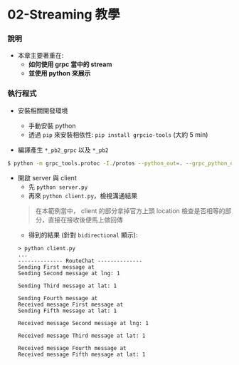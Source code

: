 # 02-Streaming 教學

### 說明

* 本章主要著重在:
    * **如何使用 grpc 當中的 stream**
    * **並使用 python 來展示**

### 執行程式

* 安裝相關開發環境
    * 手動安裝 python 
    * 透過 `pip` 來安裝相依性: `pip install grpcio-tools` (大約 5 min)

* 編譯產生 `*_pb2_grpc` 以及 `*_pb2`
```bash
$ python -m grpc_tools.protoc -I./protos --python_out=. --grpc_python_out=. ./protos/route_guide.proto
```

* 開啟 server 與 client 
    * 先 `python server.py`
    * 再來 `python client.py`，檢視溝通結果
    > 在本範例當中， client 的部分拿掉官方上頭 location 檢查是否相等的部分，直接在接收後便馬上做回傳
    * 得到的結果 (針對 `bidirectional` 顯示):
    ```
    > python client.py
    ... 
    -------------- RouteChat --------------
    Sending First message at
    Sending Second message at lng: 1

    Sending Third message at lat: 1

    Sending Fourth message at
    Received message First message at
    Sending Fifth message at lat: 1

    Received message Second message at lng: 1

    Received message Third message at lat: 1

    Received message Fourth message at
    Received message Fifth message at lat: 1
    ```